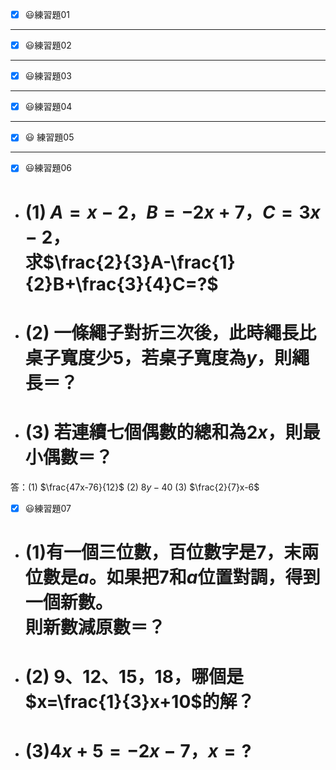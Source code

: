- [x] :smiley:練習題01
<!--
https://www.learnmode.net/knowledge/version
-->
<!--
- #### 有一分數，其分子比分母的5倍少3，試問：<br>(1)若分母是<font color=#FF0000> $x$</font>，則此分數為何？<br>(2)若分子是<font color=#FF0000> $y$</font>，則此分數為何？

***
 - #### 一袋桃子分給一群人，若每人分得3個，則剩下4個。試問：<br>(1)若分給$x$人，則桃子共有幾個？<br>(2)若桃子共有$y$個，則分給多少人？

---
 - #### 7-11冰棒促銷方式如下：<br>若買3支冰棒，再加2元，則再送2支冰棒。<br>若按促銷方式，購買5支冰棒，一共付$x$元，則冰棒一支原價多少錢？  
   
1. (1)$\frac{5x-3}{x}$&nbsp;&nbsp;&nbsp;&nbsp;(2)$\frac{5y}{y+3}$
2. (1)$3x+4$&nbsp;&nbsp;&nbsp;(2)$\frac{y-4}{3}$
3. $\frac{x-2}{3}$
    
-->
---
- [x] :smiley:練習題02
<!--
- #### (1) 某物品每件成本為$x$元，若照成本加三成作為定價，再照定價的七折出售，則此1件物品可賺 ( 或賠 ) 多少元？ 
- #### (2)阿姨買一包糖果，將其中的一半又多兩顆給姊姊，再將剩下的一半又多3顆給妹妹。若一包糖果有$a$顆，試問妹妹拿走了幾顆？
- #### (3)化簡：<br>
    - ####  $4y-5[y-6(1-2y)]-3=？$ 
    - ####  $3(2x-7）-2(5x-3)=？$
    - ####  $2x-[6-(3x-4)]=？$

 (1) $賠0.09x$ 
 (2) $10a＋( a－3 )$ 
 (3) $\frac{-13y-4}{3}$
-->
---
- [x] :smiley:練習題03
<!--
- # (1)$\frac{-2x+1}{3}-\frac{x-1}{4}=?$
- # (2)$(4x-3)-[7x-2(5x-3)]-1=?$
- # (3)$\frac{2}{3}[\frac{1}{2}(x-4)-1]-2=?$
- # (4)$-\frac{1}{5}(-5x+10)-3(4-5x)=?$
- # (5)$(6x+18)\div6-(10x+5)\div5=?$

 (1) $\frac{-11x+7}{12}$ 
 (2) $7x-10$
 (3) $\frac{x-12}{3}$
 (4) $16x-14$
 (5) $-x+2$
-->
---

- [X] :smiley:練習題04
 <!--
- # (1)$4(3x+2)-2[(6x-1)-2(x-3)]=？$
- # (2)$\frac{2x-1}{6}-\frac{-5x-2}{3}=?$
- # (3)小華把身上<font color="red">$16$張紅牌</font>，$18$張黑牌混合後，分成甲乙兩堆。<br>如果甲堆中的<font color="red">紅牌</font>有$x$張，且甲堆中的<font color="red">紅牌</font>比乙堆中的黑牌多$5$張，則甲堆中的<font color="red">紅牌</font>和乙堆中的黑牌共有 ++?++ 張。
 (1) $4x-2$ 
 (2) $\frac{4x+1}{2}$
 (3) $2x-5$
-->
---
- [X] :smiley: 練習題05
<!--
- # (1) 當$x=-4$，則$\frac{x+10}{3}-\frac{x^2-1}{5}=?$
- # (2) 五年前父親的年齡是兒子的8倍。<br>若今年兒子是$x$歲，則五年後父親幾歲？
- # (3) $-\frac{7}{5}x-\frac{3}{5}(4x+3)-\frac{1}{5}(x+6)=?$
- #  答：<font color="black">(1) $-1$  (2) $8x-30$ (3) $-4x-3$</font>
-->
---
- [X] :smiley:練習題06
- # (1) $A=x-2$，$B=-2x+7$，$C=3x-2$，<br>求$\frac{2}{3}A-\frac{1}{2}B+\frac{3}{4}C=?$
- # (2) 一條繩子對折三次後，此時繩長比桌子寬度少5，若桌子寬度為$y$，則繩長＝？
- # (3) 若連續七個偶數的總和為$2x$，則最小偶數＝？

 答：(1) $\frac{47x-76}{12}$ 
 (2) $8y-40$
 (3) $\frac{2}{7}x-6$
 <!---->
 - [X] :smiley:練習題07
 - # (1)有一個三位數，百位數字是7，末兩位數是$a$。如果把$7$和$a$位置對調，得到一個新數。<br>則新數減原數＝？ 
- # (2) $9、12、15，18$，哪個是$x=\frac{1}{3}x+10$的解？
- # (3)$4x+5=-2x-7$，$x=?$
<!-- 
答：(1) $-693$ 
 (2) $8y-40$
 (3) 
 -->